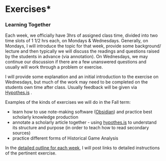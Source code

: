 # Exercises\*

### Learning Together

Each week, we officially have 3hrs of assigned class time, divided into two time slots of 1 1/2 hrs each, on Mondays & Wednesdays. Generally, on Mondays, I will introduce the topic for that week, provide some background/ lecture and then typically we will discuss the readings and questions raised by the students in advance (via annotation). On Wednesdays, we may continue our discussion if there are a few unanswered questions and usually will work through a problem or exercise.&#x20;

I will provide some explanation and an initial introduction to the exercise on Wednesdays, but much of the work may need to be completed on the students own time after class. Usually feedback will be given via [Hypothes.is](../../digital-tools/hypothes.is/) .

Examples of the kinds of exercises we will do in the Fall term:

* learn how to use note-making software ([Obsidian](../../digital-tools/obsidian/)) and practice best scholarly knowledge production
* annotate a scholarly article together - using [hypothes.is](../../digital-tools/hypothes.is/) to understand its structure and purpose (in order to teach how to read secondary sources)&#x20;
* practice different forms of Historical Game Analysis

In the [detailed outline for each week](../../schedule/detailed-schedule.md), I will post links to detailed instructions of the pertinent exercise.
